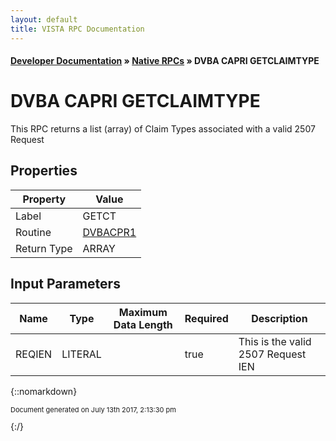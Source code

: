 ```yaml
---
layout: default
title: VISTA RPC Documentation
---
```


#### [Developer Documentation](../index) &#187; [Native RPCs](TableOfContents) &#187; DVBA CAPRI GETCLAIMTYPE<br/>
# DVBA CAPRI GETCLAIMTYPE

This RPC returns a list (array) of Claim Types associated with a valid 2507 Request

## Properties

Property | Value
--- | ---
Label | GETCT
Routine | [DVBACPR1](http://code.osehra.org/dox/Routine_DVBACPR1_source.html)
Return Type | ARRAY


## Input Parameters

Name | Type | Maximum Data Length | Required | Description
--- | --- | --- | --- | ---
REQIEN | LITERAL |  | true | This is the valid 2507 Request IEN



{::nomarkdown} <br/><p style="font-size: 11px">Document generated on July 13th 2017, 2:13:30 pm</p>{:/}